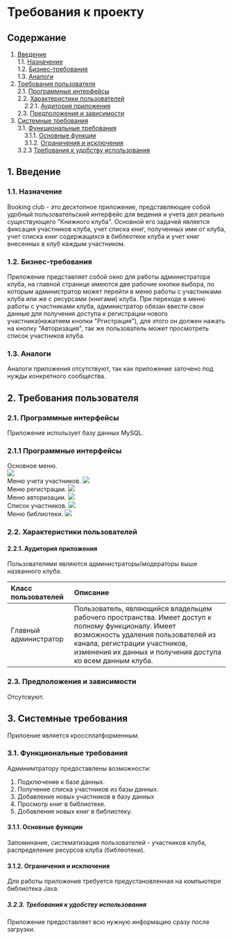 # Требования к проекту
## Содержание
1. [Введение](#P1)  
1.1. [Назначение](#P1.1)  
1.2. [Бизнес-требования](#P1.2)  
1.3. [Аналоги](#P1.3)  
2. [Требования пользователя](#P2)  
2.1. [Программные интерфейсы](#P2.1)  
2.2. [Характеристики пользователей](#P2.2)  
&nbsp;&nbsp;&nbsp;&nbsp;2.2.1. [Аудитория приложения](#P2.2.1)  
2.3. [Предположения и зависимости](#P2.3)  
3. [Системные требования](#P3)  
3.1. [Функциональные требования](#P3.1)  
&nbsp;&nbsp;&nbsp;&nbsp;3.1.1. [Основные функции](#P3.1.1)  
&nbsp;&nbsp;&nbsp;&nbsp;3.1.2. [Ограничения и исключения](#P3.1.2)  
3.2.3 [Требования к удобству использования](#P3.2.1.1)  
## <a name="P1">1. Введение</a>
### <a name="P1.1">1.1. Назначение </a>
Booking club - это десктопное приложение, представляющее собой удобный пользовательский интерфейс для ведения и учета дел реально существующего "Книжного клуба". Основной его задачей является фиксация участников клуба, учет списка книг, полученных ими от клуба, учет списка книг содержащихся в библеотеке клуба и учет книг внесенных в клуб каждым участником.
### <a name="P1.2">1.2. Бизнес-требования</a>
Приложение представляет собой окно для работы администратора клуба, на главной странице имеются две рабочие кнопки выбора, по которым администратор может перейти в меню работы с участниками клуба или же с ресурсами (книгами) клуба. При переходе в меню работы с участниками клуба, администратор обязан ввести свои данные для получения доступа к регистрации нового участника(нажатием кнопки "Ргистрация"), для этого он должен нажать на кнопку "Авторизация", так же пользователь может просмотреть список участников клуба. 
### <a name="P1.3">1.3. Аналоги</a>
Аналоги приложения отсутствуют, так как приложение заточено под нужды конкретного сообщества.
## <a name="P2">2. Требования пользователя</a>
### <a name="P2.1">2.1. Программные интерфейсы</a>
Приложение использует базу данных MySQL.
### <a name="P2.1">2.1.1 Программные интерфейсы</a>
Основное меню.<br>
![]( https://github.com/TheAntoshkaBy/Boking-Club/blob/master/documentation/diagrams/images/Booking_Club.jpg)<br>
Меню учета участников.
![](https://github.com/TheAntoshkaBy/Boking-Club/blob/master/documentation/diagrams/images/menuUsers.jpg)<br>
Меню регистрации.
![](https://github.com/TheAntoshkaBy/Boking-Club/blob/master/documentation/diagrams/images/registr.jpg)<br>
Меню авторизации.
![](https://github.com/TheAntoshkaBy/Boking-Club/blob/master/documentation/diagrams/images/autorize.jpg)<br>
Список участников.
![](https://github.com/TheAntoshkaBy/Boking-Club/blob/master/documentation/diagrams/images/usersList.jpg)<br>
Меню библиотеки.
![](https://github.com/TheAntoshkaBy/Boking-Club/blob/master/documentation/diagrams/images/menuBib.jpg)<br>
### <a name="P2.2">2.2. Характеристики пользователей</a>
#### <a name="P2.2.1">2.2.1. Аудитория приложения</a>
Пользователями являются администраторы/модераторы выше названного клуба.

| Класс пользователей | Описание |
|:---|:---|
| Главный администратор | Пользователь, являющийся владельцем рабочего пространства. Имеет доступ к полному функционалу. Имеет возможность удаления пользователей из канала, регистрации участников, изменения их данных и получения доступа ко всем данным клуба.

### <a name="P2.3">2.3. Предположения и зависимости</a>
Отсутсвуют.
## <a name="P3">3. Системные требования</a>
Прилоение является кроссплатформенным.
### <a name="P3.1">3.1. Функциональные требования</a>
Админимтратору предоставлены возможности:
  1. Подключение к базе данных.
  2. Получение списка участников из базы данных.
  3. Добавление новых участников в базу данных
  4. Просмотр книг в библиотеке.
  5. Добавление новых книг в библиотеку.
#### <a name="P3.1.1">3.1.1. Основные функции</a>
Запоминание, систематизация пользователей - участников клуба, распределение ресурсов клуба (библеотеки).
#### <a name="P3.1.2">3.1.2. Ограничения и исключения</a>
Для работы приложения требуется предустановленная на компьютере библиотека Java.
##### <a name="P3.2.3">3.2.3. Требования к удобству использования</a>
Приложение предоставляет всю нужную информацию сразу после загрузки. 
